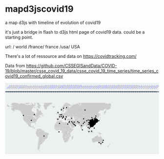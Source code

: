 # mapd3jscovid19
a map d3js with timeline of evolution of covid19

it's just a bridge in flash to d3js html page of covid19 data. 
could be a starting point.

url:
/ world
/france/  france 
/usa/     USA

There's a lot of ressource and data on 
https://covidtracking.com/


Data from 
 https://github.com/CSSEGISandData/COVID-19/blob/master/csse_covid_19_data/csse_covid_19_time_series/time_series_covid19_confirmed_global.csv


[![video](screenshot.png)](https://youtu.be/xL2MTCgiKwM)



